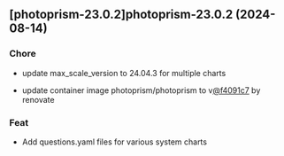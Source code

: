 

## [photoprism-23.0.2]photoprism-23.0.2 (2024-08-14)

### Chore



- update max_scale_version to 24.04.3 for multiple charts

- update container image photoprism/photoprism to v[@f4091c7](https://github.com/f4091c7) by renovate

### Feat



- Add questions.yaml files for various system charts